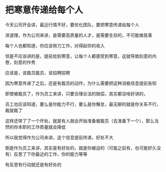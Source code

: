 # 把寒意传递给每个人

今天公司开会讲，最近行情不好，要优化团队，要把寒意传递给每个人

讲道理，作为公司来讲，是需要高质量的人才，是需要生存的，不可能做慈善

每个人也都知道，你应该努力工作，对得起你的收入

但是不应该讲的是，提前给到寒意，让每个人都感受到寒意，这就导致刻意的内卷，刻意的作秀

应该是，该裁员裁员，该招聘招聘

因为寒意传递了之后，还是有裁员的动作，为什么需要把这种消极信息提前告知

即使被裁员了，作为员工来讲，只要合理合法的赔偿，其实都没啥好讲的，

员工也应该知道，要么是你能力不行，要么是你懈怠，最无聊的就是你关系不行，裁就裁了

这样还带了了一个坏处，就是有人就会开始准备被裁员（去准备下一个），那么当然的你本职的工作质量就会降低

所以我觉得作为公司来讲，这个信息提前传递，好处不大

倒是作为员工来讲，其实是有好处的，就是你被迫的（可能之前有，也可能好久没有）反思了下你最近的工作，你的能力等等

有反思有行动就还是有好处的
